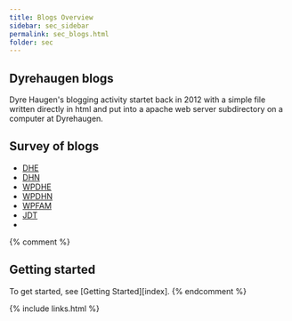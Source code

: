 ```yaml
---
title: Blogs Overview
sidebar: sec_sidebar
permalink: sec_blogs.html
folder: sec
---
```


## Dyrehaugen blogs

Dyre Haugen's blogging activity startet back in 2012 with a simple file
written directly in html and put into a apache web server subdirectory
on a computer at Dyrehaugen.

## Survey of blogs


* [DHE](http://dyrehaugen.ddns.net:81/dhe)
* [DHN](http://dyrehaugen.ddns.net:81/dhn)
* [WPDHE](http://dyrehaugen.ddns.net:81/wpdhe)
* [WPDHN](http://dyrehaugen.ddns.net:81/wpdhn)
* [WPFAM](http://dyrehaugen.ddns.net:81/wpfam)
* [JDT](http://dyrehaugen.ddns.net:81/jdt)
*

{% comment %}
## Getting started

To get started, see [Getting Started][index].
{% endcomment %}

{% include links.html %}
